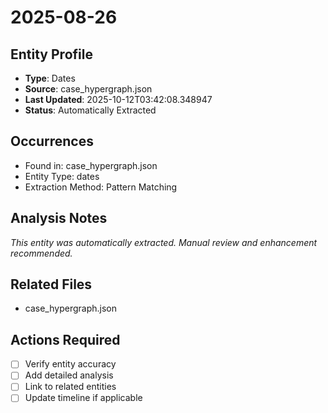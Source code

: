 # 2025-08-26

## Entity Profile
- **Type**: Dates
- **Source**: case_hypergraph.json
- **Last Updated**: 2025-10-12T03:42:08.348947
- **Status**: Automatically Extracted

## Occurrences
- Found in: case_hypergraph.json
- Entity Type: dates
- Extraction Method: Pattern Matching

## Analysis Notes
*This entity was automatically extracted. Manual review and enhancement recommended.*

## Related Files
- case_hypergraph.json

## Actions Required
- [ ] Verify entity accuracy
- [ ] Add detailed analysis
- [ ] Link to related entities
- [ ] Update timeline if applicable
